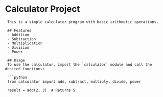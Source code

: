 # Calculator Project

     This is a simple calculator program with basic arithmetic operations.

     ## Features
     - Addition
     - Subtraction
     - Multiplication
     - Division
     - Power

     ## Usage
     To use the calculator, import the `calculator` module and call the desired functions:

     ```python
     from calculator import add, subtract, multiply, divide, power

     result = add(2, 3)  # Returns 5